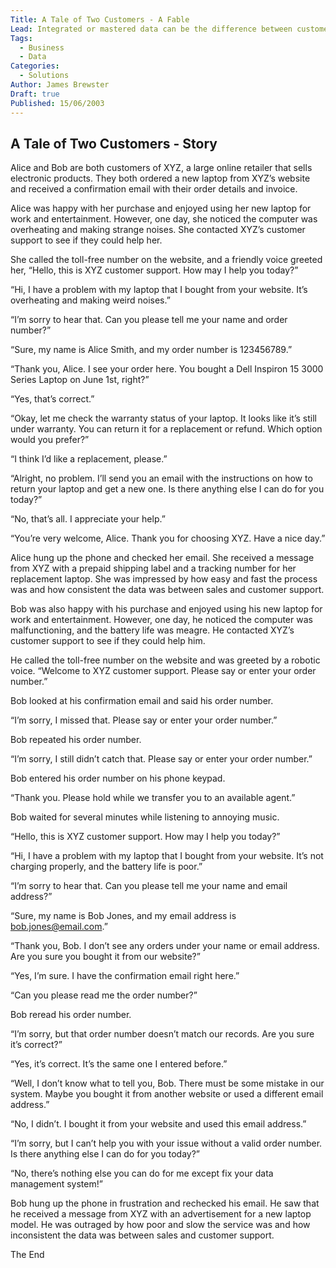 ```yaml
---
Title: A Tale of Two Customers - A Fable
Lead: Integrated or mastered data can be the difference between customer success of failure.
Tags:
  - Business
  - Data
Categories:
  - Solutions
Author: James Brewster
Draft: true
Published: 15/06/2003
---
```

## A Tale of Two Customers - Story

Alice and Bob are both customers of XYZ, a large online retailer that sells electronic products. They both ordered a new laptop from XYZ’s website and received a confirmation email with their order details and invoice.

Alice was happy with her purchase and enjoyed using her new laptop for work and entertainment. However, one day, she noticed the computer was overheating and making strange noises. She contacted XYZ’s customer support to see if they could help her.

She called the toll-free number on the website, and a friendly voice greeted her, “Hello, this is XYZ customer support. How may I help you today?”

“Hi, I have a problem with my laptop that I bought from your website. It’s overheating and making weird noises.”

“I’m sorry to hear that. Can you please tell me your name and order number?”

“Sure, my name is Alice Smith, and my order number is 123456789.”

“Thank you, Alice. I see your order here. You bought a Dell Inspiron 15 3000 Series Laptop on June 1st, right?”

“Yes, that’s correct.”

“Okay, let me check the warranty status of your laptop. It looks like it’s still under warranty. You can return it for a replacement or refund. Which option would you prefer?”

“I think I’d like a replacement, please.”

“Alright, no problem. I’ll send you an email with the instructions on how to return your laptop and get a new one. Is there anything else I can do for you today?”

“No, that’s all. I appreciate your help.”

“You’re very welcome, Alice. Thank you for choosing XYZ. Have a nice day.”

Alice hung up the phone and checked her email. She received a message from XYZ with a prepaid shipping label and a tracking number for her replacement laptop. She was impressed by how easy and fast the process was and how consistent the data was between sales and customer support.

Bob was also happy with his purchase and enjoyed using his new laptop for work and entertainment. However, one day, he noticed the computer was malfunctioning, and the battery life was meagre. He contacted XYZ’s customer support to see if they could help him.

He called the toll-free number on the website and was greeted by a robotic voice. “Welcome to XYZ customer support. Please say or enter your order number.”

Bob looked at his confirmation email and said his order number.

“I’m sorry, I missed that. Please say or enter your order number.”

Bob repeated his order number.

“I’m sorry, I still didn’t catch that. Please say or enter your order number.”

Bob entered his order number on his phone keypad.

“Thank you. Please hold while we transfer you to an available agent.”

Bob waited for several minutes while listening to annoying music.

“Hello, this is XYZ customer support. How may I help you today?”

“Hi, I have a problem with my laptop that I bought from your website. It’s not charging properly, and the battery life is poor.”

“I’m sorry to hear that. Can you please tell me your name and email address?”

“Sure, my name is Bob Jones, and my email address is bob.jones@email.com.”

“Thank you, Bob. I don’t see any orders under your name or email address. Are you sure you bought it from our website?”

“Yes, I’m sure. I have the confirmation email right here.”

“Can you please read me the order number?”

Bob reread his order number.

“I’m sorry, but that order number doesn’t match our records. Are you sure it’s correct?”

“Yes, it’s correct. It’s the same one I entered before.”

“Well, I don’t know what to tell you, Bob. There must be some mistake in our system. Maybe you bought it from another website or used a different email address.”

“No, I didn’t. I bought it from your website and used this email address.”

“I’m sorry, but I can’t help you with your issue without a valid order number. Is there anything else I can do for you today?”

“No, there’s nothing else you can do for me except fix your data management system!”

Bob hung up the phone in frustration and rechecked his email. He saw that he received a message from XYZ with an advertisement for a new laptop model. He was outraged by how poor and slow the service was and how inconsistent the data was between sales and customer support.

The End